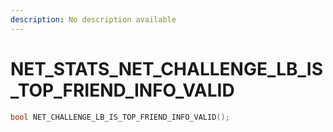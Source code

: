 ```yaml
---
description: No description available 
---
```


# NET_STATS\_NET_CHALLENGE_LB_IS_TOP_FRIEND_INFO_VALID

```cpp
bool NET_CHALLENGE_LB_IS_TOP_FRIEND_INFO_VALID();
```